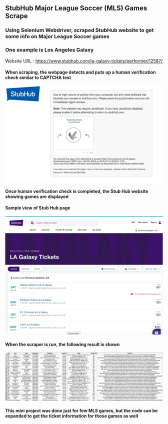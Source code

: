 ## StubHub Major League Soccer (MLS) Games Scrape

### Using Selenium Webdriver, scraped StubHub website to get some info on Major League Soccer games

### One example is Los Angeles Galaxy

Website URL : https://www.stubhub.com/la-galaxy-tickets/performer/12587/

#### When scraping, the webpage detects and puts up a human verification check similar to CAPTCHA test

<img src='images/Human_Check.png'>

#### Once human verification check is completed, the Stub Hub website showing games are displayed

#### Sample view of Stub Hub page

<img src='images/Sample_Games_Site.png'>

#### When the scraper is run, the following result is shown

<img src='images/Sample_Games_Output.png'>


#### This mini project was done just for few MLS games, but the code can be expanded to get the ticket information for those games as well
